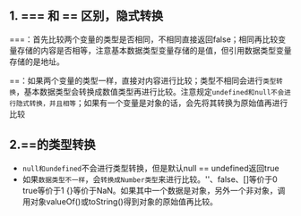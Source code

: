 ## 1. === 和 == 区别，隐式转换

===：首先比较两个变量的类型是否相同，不相同直接返回false；相同再比较变量存储的内容是否相等，注意基本数据类型变量存储的是值，但引用数据类型变量存储的是地址。

==：如果两个变量的类型一样，直接对内容进行比较；类型不相同会进行`类型转换`，基本数据类型会转换成数值类型再进行比较。注意规定`undefined和null不会进行隐式转换，并且相等`；如果有一个变量是对象的话，会先将其转换为原始值再进行比较



## 2.==的类型转换

- `null和undefined`不会进行类型转换，但是默认null == undefined返回true
- 如果`数据类型不一样`，会`转换成Number类型`来进行比较。''、false、[]等价于0 true等价于1 {}等价于NaN。如果其中一个数据是对象，另外一个非对象，调用对象valueOf()或toString()得到对象的原始值再比较。
